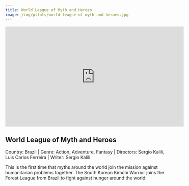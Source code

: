 ```yaml
---
title: World League of Myth and Heroes
image: /img/pilots/world-league-of-myth-and-heroes.jpg
---
```


<iframe width="560" height="315" src="https://www.youtube.com/watch?v=t5MiLRLoGKM" frameborder="0" allow="accelerometer; autoplay; encrypted-media; gyroscope; picture-in-picture" allowfullscreen></iframe>

## World League of Myth and Heroes
Country: Brazil | Genre: Action, Adventure, Fantasy | Directors: Sergio Kalili, Luis Carlos Ferreira | Writer: Sergio Kalili

This is the first time that myths around the world join the mission against humanitarian problems together. The South Korean Kimchi Warrior joins the Forest League from Brazil to fight against hunger around the world.